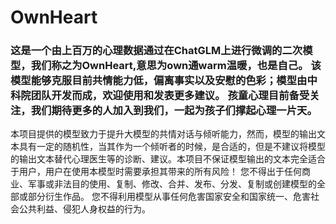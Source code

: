 # OwnHeart

### 这是一个由上百万的心理数据通过在ChatGLM上进行微调的二次模型，我们称之为OwnHeart,意思为own通warm温暖，也是自己。 该模型能够克服目前共情能力低，偏离事实以及安慰的色彩；模型由中科院团队开发而成，欢迎使用和发表更多建议。 孩童心理目前备受关注，我们期待更多的人加入到我们，一起为孩子们撑起心理一片天。

本项目提供的模型致力于提升大模型的共情对话与倾听能力，然而，模型的输出文本具有一定的随机性，当其作为一个倾听者的时候，是合适的，但是不建议将模型的输出文本替代心理医生等的诊断、建议。本项目不保证模型输出的文本完全适合于用户，用户在使用本模型时需要承担其带来的所有风险！
您不得出于任何商业、军事或非法目的使用、复制、修改、合并、发布、分发、复制或创建模型的全部或部分衍生作品。
您不得利用模型从事任何危害国家安全和国家统一、危害社会公共利益、侵犯人身权益的行为。
